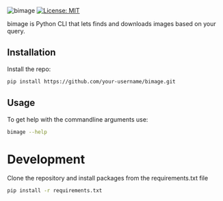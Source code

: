 
![bimage](https://i.imgur.com/JLCkwOe.png)
[![License: MIT](https://img.shields.io/badge/License-MIT-yellow.svg)](https://opensource.org/licenses/MIT)

bimage is Python CLI that lets finds and downloads images based on your query. 

## Installation

Install the repo:

```sh
pip install https://github.com/your-username/bimage.git
```


## Usage

To get help with the commandline arguments use:

```sh
bimage --help
```



# Development

Clone the repository and install packages from the requirements.txt file 

```sh
pip install -r requirements.txt
```


